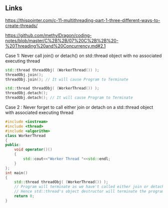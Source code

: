 

## Links

https://thispointer.com/c-11-multithreading-part-1-three-different-ways-to-create-threads/

https://github.com/methylDragon/coding-notes/blob/master/C%2B%2B/07%20C%2B%2B%20-%20Threading%20and%20Concurrency.md#2.1



Case 1: Never call join() or detach() on std::thread object with no associated executing thread


```c++
std::thread threadObj( (WorkerThread()) );
threadObj.join();
threadObj.join(); // It will cause Program to Terminate
```


```c++
std::thread threadObj( (WorkerThread()) );
threadObj.detach();
threadObj.detach(); // It will cause Program to Terminate

```


Case 2 : Never forget to call either join or detach on a std::thread object with associated executing thread
```c++
#include <iostream>
#include <thread>
#include <algorithm>
class WorkerThread
{
public:
    void operator()()     
    {
        std::cout<<"Worker Thread "<<std::endl;
    }
};
int main()  
{
    std::thread threadObj( (WorkerThread()) );
    // Program will terminate as we have't called either join or detach with the std::thread object.
    // Hence std::thread's object destructor will terminate the program
    return 0;
}
```



